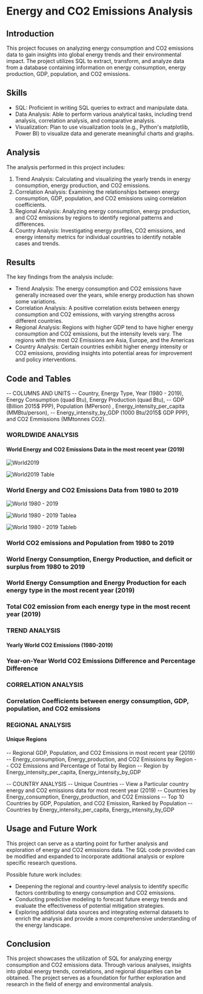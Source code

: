 
# Energy and CO2 Emissions Analysis

## Introduction
This project focuses on analyzing energy consumption and CO2 emissions data to gain insights into global energy trends and their environmental impact. The project utilizes SQL to extract, transform, and analyze data from a database containing information on energy consumption, energy production, GDP, population, and CO2 emissions.

## Skills 
- SQL: Proficient in writing SQL queries to extract and manipulate data.
- Data Analysis: Able to perform various analytical tasks, including trend analysis, correlation analysis, and comparative analysis.
- Visualization: Plan to use visualization tools (e.g., Python's matplotlib, Power BI) to visualize data and generate meaningful charts and graphs.

## Analysis
The analysis performed in this project includes:

1. Trend Analysis: Calculating and visualizing the yearly trends in energy consumption, energy production, and CO2 emissions.
2. Correlation Analysis: Examining the relationships between energy consumption, GDP, population, and CO2 emissions using correlation coefficients.
3. Regional Analysis: Analyzing energy consumption, energy production, and CO2 emissions by regions to identify regional patterns and differences.
4. Country Analysis: Investigating energy profiles, CO2 emissions, and energy intensity metrics for individual countries to identify notable cases and trends.

## Results
The key findings from the analysis include:

- Trend Analysis: The energy consumption and CO2 emissions have generally increased over the years, while energy production has shown some variations.
- Correlation Analysis: A positive correlation exists between energy consumption and CO2 emissions, with varying strengths across different countries.
- Regional Analysis: Regions with higher GDP tend to have higher energy consumption and CO2 emissions, but the intensity levels vary. The regions with the most O2 Emissions are Asia, Europe, and the Americas
- Country Analysis: Certain countries exhibit higher energy intensity or CO2 emissions, providing insights into potential areas for improvement and policy interventions.

## Code and Tables

-- COLUMNS AND UNITS
-- Country, Energy Type, Year (1980 - 2019), Energy Consumption (quad Btu), Energy Production (quad Btu), 
-- GDP  (Billion 2015$ PPP), Population (MPerson) , Energy_intensity_per_capita (MMBtu/person), 
-- Energy_intensity_by_GDP (1000 Btu/2015$ GDP PPP), and CO2 Emmissions  (MMtonnes CO2).

### WORLDWIDE ANALYSIS
#### World Energy and CO2 Emissions Data in the most recent year (2019)

![World2019](https://github.com/JesumboOludipe/PortfolioProjects/blob/main/Countries'%20Energy%20Production%20and%20CO2%20Emissions/SQL%20Images/World2019.png)

![World2019 Table](https://github.com/JesumboOludipe/PortfolioProjects/blob/main/Countries'%20Energy%20Production%20and%20CO2%20Emissions/SQL%20Images/Results/World%20data.png)

### World Energy and CO2 Emissions Data from 1980 to 2019

![World 1980 - 2019](https://github.com/JesumboOludipe/PortfolioProjects/blob/main/Countries'%20Energy%20Production%20and%20CO2%20Emissions/SQL%20Images/World1980.png)

![World 1980 - 2019 Tablea](https://github.com/JesumboOludipe/PortfolioProjects/blob/main/Countries'%20Energy%20Production%20and%20CO2%20Emissions/SQL%20Images/Results/World%201980a.png)

![World 1980 - 2019 Tableb](https://github.com/JesumboOludipe/PortfolioProjects/blob/main/Countries'%20Energy%20Production%20and%20CO2%20Emissions/SQL%20Images/Results/World%201980b.png)

### World CO2 emissions and Population from 1980 to 2019
### World Energy Consumption, Energy Production, and deficit or surplus from 1980 to 2019
### World Energy Consumption and Energy Production for each energy type in the most recent year (2019)
### Total C02 emission from each energy type in the most recent year (2019)

### TREND ANALYSIS
#### Yearly World CO2 Emissions (1980-2019)
### Year-on-Year World CO2 Emissions Difference and Percentage Difference

### CORRELATION ANALYSIS
### Correlation Coefficients between energy consumption, GDP, population, and CO2 emissions

### REGIONAL ANALYSIS
#### Unique Regions
-- Regional GDP, Population, and CO2 Emissions in most recent year (2019)
-- Energy_consumption, Energy_production, and CO2 Emissions by Region
-- CO2 Emissions and Percentage of Total by Region
-- Region by Energy_intensity_per_capita, Energy_intensity_by_GDP

-- COUNTRY ANALYSIS
-- Unique Countries
-- View a Particular country energy and CO2 emissions data for most recent year (2019)
-- Countries by Energy_consumption, Energy_production, and CO2 Emissions
-- Top 10 Countries by GDP, Population, and CO2 Emission, Ranked by Population
-- Countries by Energy_intensity_per_capita, Energy_intensity_by_GDP

## Usage and Future Work
This project can serve as a starting point for further analysis and exploration of energy and CO2 emissions data. The SQL code provided can be modified and expanded to incorporate additional analysis or explore specific research questions.

Possible future work includes:
- Deepening the regional and country-level analysis to identify specific factors contributing to energy consumption and CO2 emissions.
- Conducting predictive modeling to forecast future energy trends and evaluate the effectiveness of potential mitigation strategies.
- Exploring additional data sources and integrating external datasets to enrich the analysis and provide a more comprehensive understanding of the energy landscape.

## Conclusion
This project showcases the utilization of SQL for analyzing energy consumption and CO2 emissions data. Through various analyses, insights into global energy trends, correlations, and regional disparities can be obtained. The project serves as a foundation for further exploration and research in the field of energy and environmental analysis.
